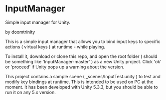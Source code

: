 # InputManager
Simple input manager for Unity.

by doomtrinity

This is a simple input manager that allows you to bind input keys to specific actions ( virtual keys ) at runtime - while playing.

To install it, download or clone this repo, and open the root folder ( should be something like 'InputManager-master' ) as a new Unity project. Click 'ok' or 'proceed' if Unity pops up a warning about the version.

This project contains a sample scene ( _scenes/InputTest.unity ) to test and modify key bindings at runtime. This is intended to be used on PC at the moment. It has been developed with Unity 5.3.3, but you should be able to run it on any 5.x version.
